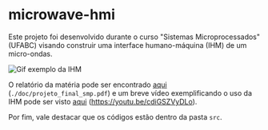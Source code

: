 # microwave-hmi

Este projeto foi desenvolvido durante o curso "Sistemas Microprocessados" (UFABC) visando construir uma interface humano-máquina (IHM) de um micro-ondas.

![Gif exemplo da IHM](./doc/ihm_gif.png)

O relatório da matéria pode ser encontrado [aqui](./doc/projeto_final_smp.pdf) (`./doc/projeto_final_smp.pdf`) e um breve vídeo exemplificando o uso da IHM pode ser visto [aqui](https://youtu.be/cdiGSZVyDLo) (https://youtu.be/cdiGSZVyDLo).

Por fim, vale destacar que os códigos estão dentro da pasta `src`.